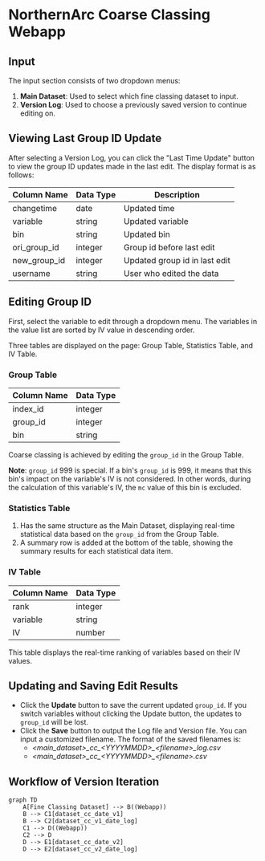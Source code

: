 # NorthernArc Coarse Classing Webapp

## Input
The input section consists of two dropdown menus:
1. **Main Dataset**: Used to select which fine classing dataset to input.
2. **Version Log**: Used to choose a previously saved version to continue editing on.

## Viewing Last Group ID Update
After selecting a Version Log, you can click the "Last Time Update" button to view the group ID updates made in the last edit. The display format is as follows:

| Column Name      | Data Type | Description                              |
|------------------|-----------|------------------------------------------|
| changetime       | date      | Updated time                             |
| variable         | string    | Updated variable                         |
| bin              | string    | Updated bin                              |
| ori_group_id     | integer   | Group id before last edit                |
| new_group_id     | integer   | Updated group id in last edit            |
| username         | string    | User who edited the data                 |

## Editing Group ID
First, select the variable to edit through a dropdown menu. The variables in the value list are sorted by IV value in descending order.

Three tables are displayed on the page: Group Table, Statistics Table, and IV Table.

### Group Table
| Column Name      | Data Type |
|------------------|-----------|
| index_id         | integer   |
| group_id         | integer   |
| bin              | string    |

Coarse classing is achieved by editing the `group_id` in the Group Table.

**Note**: `group_id` 999 is special. If a bin's `group_id` is 999, it means that this bin's impact on the variable's IV is not considered. In other words, during the calculation of this variable's IV, the `mc` value of this bin is excluded.

### Statistics Table
1. Has the same structure as the Main Dataset, displaying real-time statistical data based on the `group_id` from the Group Table.
2. A summary row is added at the bottom of the table, showing the summary results for each statistical data item.

### IV Table
| Column Name      | Data Type |
|------------------|-----------|
| rank             | integer   |
| variable         | string    |
| IV               | number    |

This table displays the real-time ranking of variables based on their IV values.

## Updating and Saving Edit Results
- Click the **Update** button to save the current updated `group_id`. If you switch variables without clicking the Update button, the updates to `group_id` will be lost.
- Click the **Save** button to output the Log file and Version file. You can input a customized filename. The format of the saved filenames is:
  - *\<main_dataset\>\_cc\_\<YYYYMMDD\>_\<filename\>_log.csv*
  - *\<main_dataset\>\_cc\_\<YYYYMMDD\>_\<filename\>.csv*

## Workflow of Version Iteration
```mermaid
graph TD
    A[Fine Classing Dataset] --> B((Webapp))
    B --> C1[dataset_cc_date_v1]
    B --> C2[dataset_cc_v1_date_log]
    C1 --> D((Webapp))
    C2 --> D
    D --> E1[dataset_cc_date_v2]
    D --> E2[dataset_cc_v2_date_log]
```